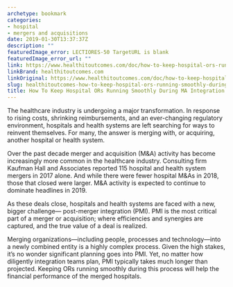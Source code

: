 ```yaml
---
archetype: bookmark
categories:
- hospital
- mergers and acquisitions
date: 2019-01-30T13:37:37Z
description: ""
featuredImage_error: LECTIORES-50 TargetURL is blank
featuredImage_error_url: ""
link: https://www.healthitoutcomes.com/doc/how-to-keep-hospital-ors-running-smoothly-during-m-a-integration-0001
linkBrand: healthitoutcomes.com
linkOriginal: https://www.healthitoutcomes.com/doc/how-to-keep-hospital-ors-running-smoothly-during-m-a-integration-0001
slug: healthitoutcomes-how-to-keep-hospital-ors-running-smoothly-during-ma-integration
title: How To Keep Hospital ORs Running Smoothly During MA Integration
---
```

The healthcare industry is undergoing a major transformation. In response to rising costs, shrinking reimbursements, and an ever-changing regulatory environment, hospitals and health systems are left searching for ways to reinvent themselves. For many, the answer is merging with, or acquiring, another hospital or health system.

Over the past decade merger and acquisition (M&A) activity has become increasingly more common in the healthcare industry. Consulting firm Kaufman Hall and Associates reported 115 hospital and health system mergers in 2017 alone. And while there were fewer hospital M&As in 2018, those that closed were larger. M&A activity is expected to continue to dominate headlines in 2019.

As these deals close, hospitals and health systems are faced with a new, bigger challenge— post-merger integration (PMI). PMI is the most critical part of a merger or acquisition; where efficiencies and synergies are captured, and the true value of a deal is realized.

Merging organizations—including people, processes and technology—into a newly combined entity is a highly complex process. Given the high stakes, it’s no wonder significant planning goes into PMI. Yet, no matter how diligently integration teams plan, PMI typically takes much longer than projected. Keeping ORs running smoothly during this process will help the financial performance of the merged hospitals.

